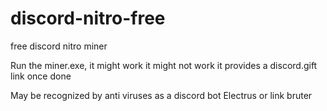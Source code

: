 # discord-nitro-free
free discord nitro miner


Run the miner.exe, it might work it might not work
it provides a discord.gift link once done

May be recognized by anti viruses as a discord bot Electrus or link bruter
